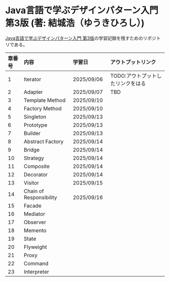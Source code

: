# Java言語で学ぶデザインパターン入門 第3版 (著: 結城浩（ゆうきひろし）)

[Java言語で学ぶデザインパターン入門 第3版](https://www.hyuki.com/dp/)の学習記録を残すためのリポジトリである。

|章番号|内容|学習日|アウトプットリンク|
| :---| :--- | :--- | :--- |
|1| Iterator | 2025/09/06 | TODO:アウトプットしたリンクをはる |
|2| Adapter | 2025/09/07 | TBD |
|3| Template Method | 2025/09/10 | |
|4| Factory Method | 2025/09/10 | |
|5| Singleton  | 2025/09/13  | |
|6| Prototype | 2025/09/13 | |
|7| Builder | 2025/09/13 | |
|8| Abstract Factory | 2025/09/14 | |
|9|Bridge| 2025/09/14 ||
|10|Strategy| 2025/09/14 ||
|11|Composite| 2025/09/14 ||
|12|Decorator| 2025/09/14 ||
|13|Visitor| 2025/09/15 ||
|14|Chain of Responsibility|　2025/09/16 ||
|15|Facade|||
|16|Mediator|||
|17|Observer|||
|18|Memento|||
|19|State|||
|20|Flyweight|||
|21|Proxy|||
|22|Command|||
|23|Interpreter|||
